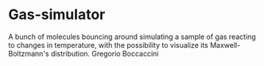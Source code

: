 # Gas-simulator
A bunch of molecules bouncing around simulating a sample of gas reacting to changes in temperature, with the possibility to visualize its Maxwell-Boltzmann's distribution.
Gregorio Boccaccini
